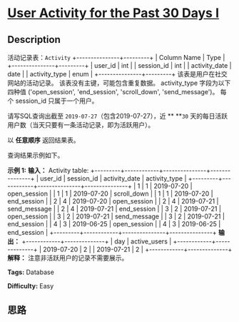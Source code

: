 # [User Activity for the Past 30 Days I][title]

## Description

活动记录表：`Activity`
            +---------------+---------+    | Column Name   | Type    |    +---------------+---------+    | user_id       | int     |    | session_id    | int     |    | activity_date | date    |    | activity_type | enum    |    +---------------+---------+    该表是用户在社交网站的活动记录。    该表没有主键，可能包含重复数据。    activity_type 字段为以下四种值 ('open_session', 'end_session', 'scroll_down', 'send_message')。    每个 session_id 只属于一个用户。    



请写SQL查询出截至 `2019-07-27`（包含2019-07-27），近 ** **`30`
天的每日活跃用户数（当天只要有一条活动记录，即为活跃用户）。

以 **任意顺序** 返回结果表。

查询结果示例如下。



**示例 1:**
            **输入：**    Activity table:    +---------+------------+---------------+---------------+    | user_id | session_id | activity_date | activity_type |    +---------+------------+---------------+---------------+    | 1       | 1          | 2019-07-20    | open_session  |    | 1       | 1          | 2019-07-20    | scroll_down   |    | 1       | 1          | 2019-07-20    | end_session   |    | 2       | 4          | 2019-07-20    | open_session  |    | 2       | 4          | 2019-07-21    | send_message  |    | 2       | 4          | 2019-07-21    | end_session   |    | 3       | 2          | 2019-07-21    | open_session  |    | 3       | 2          | 2019-07-21    | send_message  |    | 3       | 2          | 2019-07-21    | end_session   |    | 4       | 3          | 2019-06-25    | open_session  |    | 4       | 3          | 2019-06-25    | end_session   |    +---------+------------+---------------+---------------+    **输出：**    +------------+--------------+     | day        | active_users |    +------------+--------------+     | 2019-07-20 | 2            |    | 2019-07-21 | 2            |    +------------+--------------+ **解释：** 注意非活跃用户的记录不需要展示。


**Tags:** Database

**Difficulty:** Easy

## 思路

[title]: https://leetcode-cn.com/problems/user-activity-for-the-past-30-days-i
